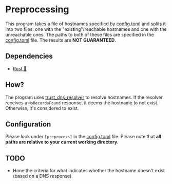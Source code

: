 # Preprocessing

This program takes a file of hostnames specified by [config.toml](../config.toml) and splits it into two files: one with the "existing"/reachable hostnames and one with the unreachable ones. The paths to both of these files are specified in the [config.toml](../config.toml) file. The results are **NOT GUARANTEED**.

## Dependencies

- [Rust 🦀](https://www.rust-lang.org/tools/install)

## How?

The program uses [trust_dns_resolver](https://docs.rs/trust-dns-resolver/latest/trust_dns_resolver/) to resolve hostnames. If the resolver receives a `NoRecordsFound` response, it deems the hostname to not exist. Otherwise, it's considered to exist.

## Configuration

Please look under `[preprocess]` in the [config.toml](../config.toml) file. Please note that **all paths are relative to your current working directory**.

## TODO

- Hone the criteria for what indicates whether the hostname doesn't exist (based on a DNS response).